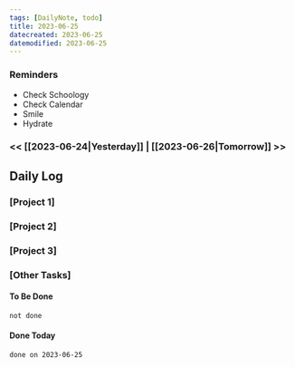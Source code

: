 ```yaml
---
tags: [DailyNote, todo]
title: 2023-06-25
datecreated: 2023-06-25
datemodified: 2023-06-25
---
```


### Reminders
- Check Schoology
- Check Calendar
- Smile
- Hydrate

### << [[2023-06-24|Yesterday]] | [[2023-06-26|Tomorrow]] >>

## Daily Log

### [Project 1]



### [Project 2]



### [Project 3]



### [Other Tasks]

#### To Be Done

```tasks
not done
```

#### Done Today

```tasks
done on 2023-06-25
```